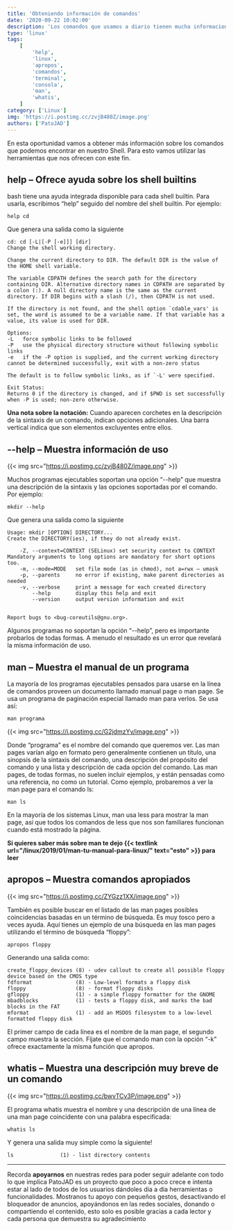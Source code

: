 ```yaml
---
title: 'Obteniendo información de comandos'
date: '2020-09-22 10:02:00'
description: 'Los comandos que usamos a diario tienen mucha informacion y vamos a ver como encontrarla'
type: 'linux'
tags:
    [
        'help',
        'linux',
        'apropos',
        'comandos',
        'terminal',
        'consola',
        'man',
        'whatis',
    ]
category: ['Linux']
img: 'https://i.postimg.cc/zvjB480Z/image.png'
authors: ['PatoJAD']
---
```


En esta oportunidad vamos a obtener más información sobre los comandos que podemos encontrar en nuestro Shell. Para esto vamos utilizar las herramientas que nos ofrecen con este fin.

## **help** – Ofrece ayuda sobre los shell builtins

bash tiene una ayuda integrada disponible para cada shell builtin. Para usarla, escribimos “help” seguido del nombre del shell builtin. Por ejemplo:

    help cd

Que genera una salida como la siguiente

    cd: cd [-L|[-P [-e]]] [dir]
    Change the shell working directory.

    Change the current directory to DIR. The default DIR is the value of the HOME shell variable.

    The variable CDPATH defines the search path for the directory containing DIR. Alternative directory names in CDPATH are separated by a colon (:). A null directory name is the same as the current directory. If DIR begins with a slash (/), then CDPATH is not used.

    If the directory is not found, and the shell option `cdable_vars' is set, the word is assumed to be a variable name. If that variable has a value, its value is used for DIR.

    Options:
    -L   force symbolic links to be followed
    -P   use the physical directory structure without following symbolic links
    -e   if the -P option is supplied, and the current working directory cannot be determined successfully, exit with a non-zero status

    The default is to follow symbolic links, as if `-L' were specified.

    Exit Status:
    Returns 0 if the directory is changed, and if $PWD is set successfully when -P is used; non-zero otherwise.

**Una nota sobre la notación:** Cuando aparecen corchetes en la descripción de la sintaxis de un comando, indican opciones adicionales. Una barra vertical indica que son elementos excluyentes entre ellos.

## **--help** – Muestra información de uso

{{< img src="https://i.postimg.cc/zvjB480Z/image.png" >}}

Muchos programas ejecutables soportan una opción “--help” que muestra una descripción de la sintaxis y las opciones soportadas por el comando. Por ejemplo:

    mkdir --help

Que genera una salida como la siguiente

    Usage: mkdir [OPTION] DIRECTORY...
    Create the DIRECTORY(ies), if they do not already exist.

        -Z, --context=CONTEXT (SELinux) set security context to CONTEXT Mandatory arguments to long options are mandatory for short options too.
        -m, --mode=MODE   set file mode (as in chmod), not a=rwx – umask
        -p, --parents     no error if existing, make parent directories as needed
        -v, --verbose     print a message for each created directory
            --help        display this help and exit
            --version     output version information and exit


    Report bugs to <bug-coreutils@gnu.org>.

Algunos programas no soportan la opción “--help”, pero es importante probarlos de todas formas. A menudo el resultado es un error que revelará la misma información de uso.

## **man** – Muestra el manual de un programa

La mayoría de los programas ejecutables pensados para usarse en la línea de comandos proveen un documento llamado manual page o man page. Se usa un programa de paginación especial llamado man para verlos. Se usa así:

    man programa

{{< img src="https://i.postimg.cc/G2jdmzYv/image.png" >}}

Donde “programa” es el nombre del comando que queremos ver. Las man pages varían algo en formato pero generalmente contienen un título, una sinopsis de la sintaxis del comando, una descripción del propósito del comando y una lista y descripción de cada opción del comando. Las man pages, de todas formas, no suelen incluir ejemplos, y están pensadas como una referencia, no como un tutorial. Como ejemplo, probaremos a ver la man page para el comando ls:

    man ls

En la mayoría de los sistemas Linux, man usa less para mostrar la man page, así que todos los comandos de less que nos son familiares funcionan cuando está mostrado la página.

**Si quieres saber más sobre man te dejo {{< textlink url="/linux/2019/01/man-tu-manual-para-linux/" text="esto" >}} para leer**

## **apropos** – Muestra comandos apropiados

{{< img src="https://i.postimg.cc/ZYGzz1XX/image.png" >}}

También es posible buscar en el listado de las man pages posibles coincidencias basadas en un término de búsqueda. Es muy tosco pero a veces ayuda. Aquí tienes un ejemplo de una búsqueda en las man pages utilizando el término de búsqueda “floppy”:

    apropos floppy

Generando una salida como:

    create_floppy_devices (8) - udev callout to create all possible floppy device based on the CMOS type
    fdformat              (8) - Low-level formats a floppy disk
    floppy                (8) - format floppy disks
    gfloppy               (1) - a simple floppy formatter for the GNOME
    mbadblocks            (1) - tests a floppy disk, and marks the bad blocks in the FAT
    mformat               (1) - add an MSDOS filesystem to a low-level formatted floppy disk

El primer campo de cada línea es el nombre de la man page, el segundo campo muestra la sección. Fíjate que el comando man con la opción “-k” ofrece exactamente la misma función que apropos.

## **whatis** – Muestra una descripción muy breve de un comando

{{< img src="https://i.postimg.cc/bwvTCv3P/image.png" >}}

El programa whatis muestra el nombre y una descripción de una línea de una man page coincidente con una palabra especificada:

    whatis ls

Y genera una salida muy simple como la siguiente!

    ls               (1) - list directory contents

---

Recorda **apoyarnos** en nuestras redes para poder seguir adelante con todo lo que implica PatoJAD es un proyecto que poco a poco crece e intenta estar al lado de todos de los usuarios dándoles dia a dia herramientas o funcionalidades. Mostranos tu apoyo con pequeños gestos, desactivando el bloqueador de anuncios, apoyándonos en las redes sociales, donando o compartiendo el contenido, esto solo es posible gracias a cada lector y cada persona que demuestra su agradecimiento

